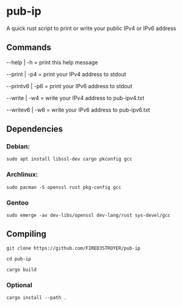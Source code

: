 # pub-ip
A quick rust script to print or write your public IPv4 or IPv6 address

## Commands
  --help    | -h  = print this help message

  --print   | -p4  = print your IPv4 address to stdout

  --printv6 | -p6 = print your IPv6 address to stdout

  --write   | -w4  = write your IPv4 address to pub-ipv4.txt

  --writev6 | -w6 = write your IPv6 address to pub-ipv6.txt

## Dependencies
### Debian:
```
sudo apt install libssl-dev cargo pkconfig gcc
```

### Archlinux:
```
sudo pacman -S openssl rust pkg-config gcc
```

### Gentoo
```
sudo emerge -av dev-libs/openssl dev-lang/rust sys-devel/gcc
```
## Compiling
```
git clone https://github.com/FIRED3STROYER/pub-ip
```
```
cd pub-ip
```
```
cargo build
```
### Optional
```
cargo install --path .
```
